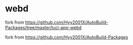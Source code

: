 # webd
fork from https://github.com/Hyy2001X/AutoBuild-Packages/tree/master/luci-app-webd


fork from https://github.com/Hyy2001X/AutoBuild-Packages
